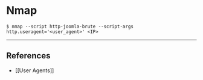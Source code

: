 # Nmap

`$ nmap --script http-joomla-brute --script-args http.useragent='<user_agent>' <IP>`

---
## References

- [[User Agents]]
